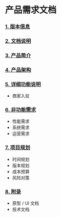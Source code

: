 # 产品需求文档
### [1. 版本信息](./content/1_Version.md)
### [2. 文档说明](./content/2_Introduction.md)
### [3. 产品简介](./content/3_Description.md)
### [4. 产品架构](./content/4_Structure.md)
### [5. 详细功能说明](./content/5_Function.md)
- 商家入驻

### [6. 非功能需求](./content/6_NotFunction.md)
- 性能需求
- 系统需求
- 运营需求
### [7. 项目规划](./content/7_Planning.md)
- 时间规划
- 版本规划
- 成本预算
- 风险对策
### [8. 附录](./content/8_Appendix.md)
- 原型 / UI 文档
- 技术文档
